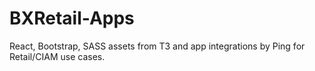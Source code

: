 # BXRetail-Apps
React, Bootstrap, SASS assets from T3 and app integrations by Ping for Retail/CIAM use cases.
